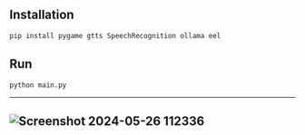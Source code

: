 ## Installation

```bash
pip install pygame gtts SpeechRecognition ollama eel
```
## Run
```
python main.py

```

----
![Screenshot 2024-05-26 112336](https://github.com/mareksdfgh/voicebot/assets/134971692/ebfc433d-d2be-4942-a786-06aad9e93e54)
----
